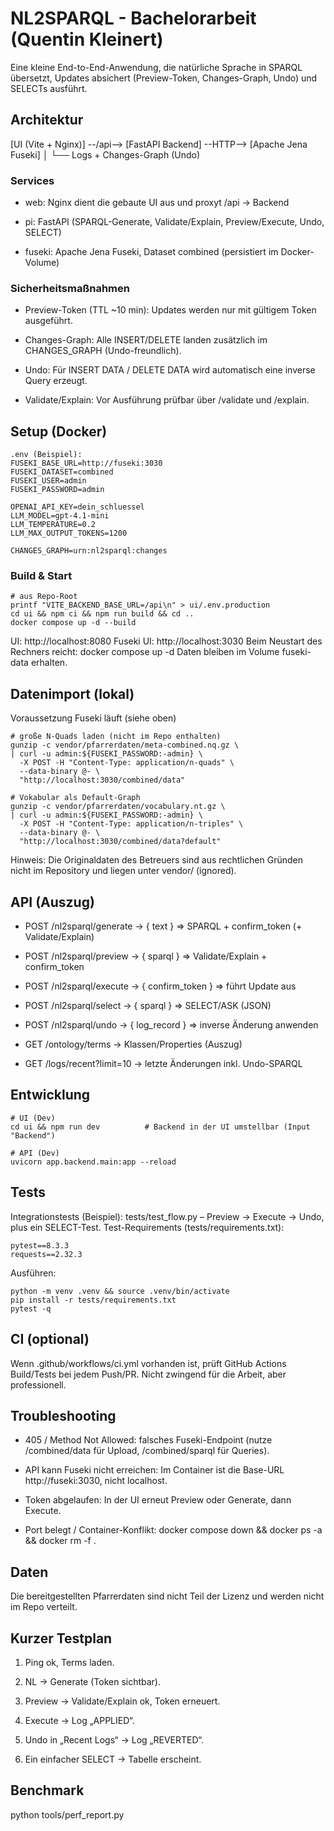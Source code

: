 # NL2SPARQL - Bachelorarbeit (Quentin Kleinert)

Eine kleine End-to-End-Anwendung, die natürliche Sprache in SPARQL übersetzt, Updates absichert (Preview-Token, Changes-Graph, Undo) und SELECTs ausführt.

## Architektur

[UI (Vite + Nginx)] --/api--> [FastAPI Backend] --HTTP--> [Apache Jena Fuseki]
│
└── Logs + Changes-Graph (Undo)

### Services

- web: Nginx dient die gebaute UI aus und proxyt /api → Backend

- pi: FastAPI (SPARQL-Generate, Validate/Explain, Preview/Execute, Undo, SELECT)

- fuseki: Apache Jena Fuseki, Dataset combined (persistiert im Docker-Volume)

### Sicherheitsmaßnahmen

- Preview-Token (TTL ~10 min): Updates werden nur mit gültigem Token ausgeführt.

- Changes-Graph: Alle INSERT/DELETE landen zusätzlich im CHANGES_GRAPH (Undo-freundlich).

- Undo: Für INSERT DATA / DELETE DATA wird automatisch eine inverse Query erzeugt.

- Validate/Explain: Vor Ausführung prüfbar über /validate und /explain.

## Setup (Docker)

```
.env (Beispiel):
FUSEKI_BASE_URL=http://fuseki:3030
FUSEKI_DATASET=combined
FUSEKI_USER=admin
FUSEKI_PASSWORD=admin

OPENAI_API_KEY=dein_schluessel
LLM_MODEL=gpt-4.1-mini
LLM_TEMPERATURE=0.2
LLM_MAX_OUTPUT_TOKENS=1200

CHANGES_GRAPH=urn:nl2sparql:changes
```

### Build & Start

```
# aus Repo-Root
printf "VITE_BACKEND_BASE_URL=/api\n" > ui/.env.production
cd ui && npm ci && npm run build && cd ..
docker compose up -d --build

```

UI: http://localhost:8080
Fuseki UI: http://localhost:3030
Beim Neustart des Rechners reicht: docker compose up -d
Daten bleiben im Volume fuseki-data erhalten.

## Datenimport (lokal)

Voraussetzung Fuseki läuft (siehe oben)

```
# große N-Quads laden (nicht im Repo enthalten)
gunzip -c vendor/pfarrerdaten/meta-combined.nq.gz \
| curl -u admin:${FUSEKI_PASSWORD:-admin} \
  -X POST -H "Content-Type: application/n-quads" \
  --data-binary @- \
  "http://localhost:3030/combined/data"

# Vokabular als Default-Graph
gunzip -c vendor/pfarrerdaten/vocabulary.nt.gz \
| curl -u admin:${FUSEKI_PASSWORD:-admin} \
  -X POST -H "Content-Type: application/n-triples" \
  --data-binary @- \
  "http://localhost:3030/combined/data?default"

```

Hinweis: Die Originaldaten des Betreuers sind aus rechtlichen Gründen nicht im Repository und liegen unter vendor/ (ignored).

## API (Auszug)

- POST /nl2sparql/generate → { text } ⇒ SPARQL + confirm_token (+ Validate/Explain)

- POST /nl2sparql/preview → { sparql } ⇒ Validate/Explain + confirm_token

- POST /nl2sparql/execute → { confirm_token } ⇒ führt Update aus

- POST /nl2sparql/select → { sparql } ⇒ SELECT/ASK (JSON)

- POST /nl2sparql/undo → { log_record } ⇒ inverse Änderung anwenden

- GET /ontology/terms → Klassen/Properties (Auszug)

- GET /logs/recent?limit=10 → letzte Änderungen inkl. Undo-SPARQL

## Entwicklung

```
# UI (Dev)
cd ui && npm run dev          # Backend in der UI umstellbar (Input "Backend")

# API (Dev)
uvicorn app.backend.main:app --reload

```

## Tests

Integrationstests (Beispiel): tests/test_flow.py – Preview → Execute → Undo, plus ein SELECT-Test.
Test-Requirements (tests/requirements.txt):

```
pytest==8.3.3
requests==2.32.3

```

Ausführen:

```
python -m venv .venv && source .venv/bin/activate
pip install -r tests/requirements.txt
pytest -q
```

## CI (optional)

Wenn .github/workflows/ci.yml vorhanden ist, prüft GitHub Actions Build/Tests bei jedem Push/PR.
Nicht zwingend für die Arbeit, aber professionell.

## Troubleshooting

- 405 / Method Not Allowed: falsches Fuseki-Endpoint (nutze /combined/data für Upload, /combined/sparql für Queries).

- API kann Fuseki nicht erreichen: Im Container ist die Base-URL http://fuseki:3030, nicht localhost.

- Token abgelaufen: In der UI erneut Preview oder Generate, dann Execute.

- Port belegt / Container-Konflikt: docker compose down && docker ps -a && docker rm -f <namen>.

## Daten

Die bereitgestellten Pfarrerdaten sind nicht Teil der Lizenz und werden nicht im Repo verteilt.

## Kurzer Testplan

1. Ping ok, Terms laden.

2. NL → Generate (Token sichtbar).

3. Preview → Validate/Explain ok, Token erneuert.

4. Execute → Log „APPLIED“.

5. Undo in „Recent Logs“ → Log „REVERTED“.

6. Ein einfacher SELECT → Tabelle erscheint.

## Benchmark

python tools/perf_report.py
